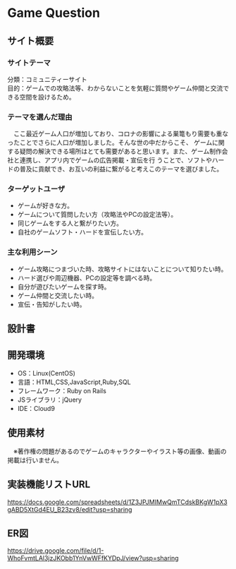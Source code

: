 # Game Question
## サイト概要
### サイトテーマ
分類：コミュニティーサイト<br>
目的：ゲームでの攻略法等、わからないことを気軽に質問やゲーム仲間と交流できる空間を設けるため。
### テーマを選んだ理由
　ここ最近ゲーム人口が増加しており、コロナの影響による巣篭もり需要も重なったことでさらに人口が増加しました。そんな世の中だからこそ、
ゲームに関する疑問の解決できる場所はとても需要があると思います。また、ゲーム制作会社と連携し、アプリ内でゲームの広告掲載・宣伝を行
うことで、ソフトやハードの普及に貢献でき、お互いの利益に繋がると考えこのテーマを選びました。
### ターゲットユーザ
- ゲームが好きな方。
- ゲームについて質問したい方（攻略法やPCの設定法等）。
- 同じゲームをする人と繋がりたい方。
- 自社のゲームソフト・ハードを宣伝したい方。
### 主な利用シーン
- ゲーム攻略につまづいた時、攻略サイトにはないことについて知りたい時。
- ハード選びや周辺機器、PCの設定等を調べる時。
- 自分が遊びたいゲームを探す時。
- ゲーム仲間と交流したい時。
- 宣伝・告知がしたい時。
## 設計書

## 開発環境
- OS：Linux(CentOS)
- 言語：HTML,CSS,JavaScript,Ruby,SQL
- フレームワーク：Ruby on Rails
- JSライブラリ：jQuery
- IDE：Cloud9
## 使用素材
　※著作権の問題があるのでゲームのキャラクターやイラスト等の画像、動画の掲載は行いません。
## 実装機能リストURL
  https://docs.google.com/spreadsheets/d/1Z3JPJMIMwQmTCdskBKgW1pX3gABD5XtGd4EU_B23zv8/edit?usp=sharing
## ER図
  https://drive.google.com/file/d/1-WhoFvmtLAl3jzJKObb1YnVwWFfKYDpJ/view?usp=sharing